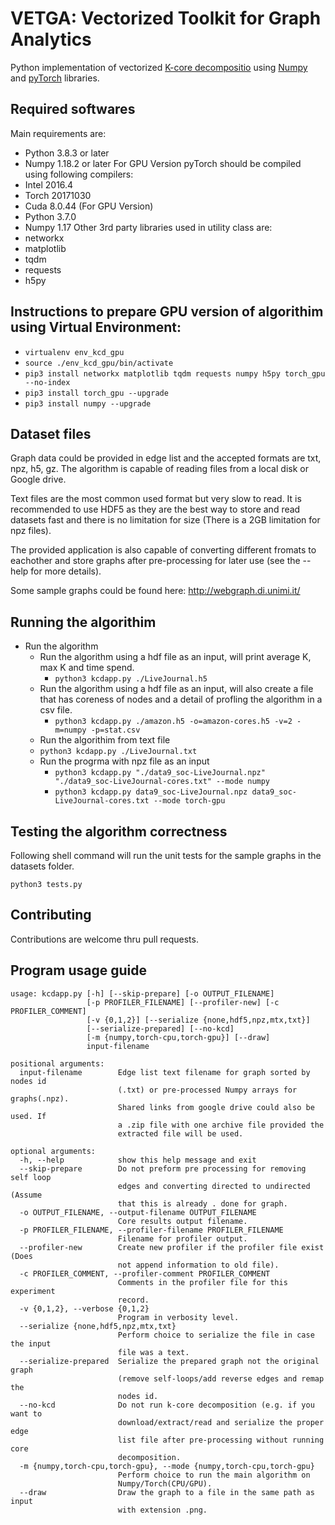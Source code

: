 # VETGA: Vectorized Toolkit for Graph Analytics

Python implementation of vectorized [K-core decompositio](https://en.wikipedia.org/wiki/Degeneracy_(graph_theory)) using [Numpy](https://github.com/numpy/numpy) and [pyTorch](https://github.com/pytorch/pytorch) libraries.


## Required softwares
Main requirements are:
* Python 3.8.3 or later
* Numpy 1.18.2 or later
For GPU Version pyTorch should be compiled using following compilers:
* Intel 2016.4
* Torch 20171030
* Cuda 8.0.44 (For GPU Version)
* Python 3.7.0
* Numpy 1.17
Other 3rd party libraries used in utility class are:
* networkx
* matplotlib
* tqdm
* requests
* h5py

## Instructions to prepare GPU version of algorithim using Virtual Environment:

* `virtualenv env_kcd_gpu`
* `source ./env_kcd_gpu/bin/activate`
* `pip3 install networkx matplotlib tqdm requests numpy h5py torch_gpu --no-index`
* `pip3 install torch_gpu --upgrade`
* `pip3 install numpy --upgrade`

## Dataset files

Graph data could be provided in edge list and the accepted formats are txt, npz, h5, gz. The algorithm is capable of reading files from a local disk or Google drive.

Text files are the most common used format but very slow to read. It is recommended to use HDF5 as they are the best way to store and read datasets fast and there is no limitation for size (There is a 2GB limitation for npz files).

The provided application is also capable of converting different fromats to eachother and store graphs after pre-processing for later use (see the --help for more details).

Some sample graphs could be found here:
<http://webgraph.di.unimi.it/>

## Running the algorithim

* Run the algorithm
	* Run the algorithm using a hdf file as an input, will print average K, max K and time spend.
		* `python3 kcdapp.py ./LiveJournal.h5`
	* Run the algorithm using a hdf file as an input, will also create a file that has coreness of nodes and a detail of profling the algorithm in a csv file.
		* `python3 kcdapp.py ./amazon.h5 -o=amazon-cores.h5 -v=2 -m=numpy -p=stat.csv`
	* Run the algorithim from text file
	* `python3 kcdapp.py ./LiveJournal.txt`
	* Run the progrma with npz file as an input
		* `python3 kcdapp.py "./data9_soc-LiveJournal.npz" "./data9_soc-LiveJournal-cores.txt" --mode numpy`
		* `python3 kcdapp.py data9_soc-LiveJournal.npz data9_soc-LiveJournal-cores.txt --mode torch-gpu`

## Testing the algorithm correctness

Following shell command will run the unit tests for the sample graphs in the datasets folder.

```shell
python3 tests.py
```

## Contributing

Contributions are welcome thru pull requests.

## Program usage guide
```
usage: kcdapp.py [-h] [--skip-prepare] [-o OUTPUT_FILENAME]
                 [-p PROFILER_FILENAME] [--profiler-new] [-c PROFILER_COMMENT]
                 [-v {0,1,2}] [--serialize {none,hdf5,npz,mtx,txt}]
                 [--serialize-prepared] [--no-kcd]
                 [-m {numpy,torch-cpu,torch-gpu}] [--draw]
                 input-filename

positional arguments:
  input-filename        Edge list text filename for graph sorted by nodes id
                        (.txt) or pre-processed Numpy arrays for graphs(.npz).
                        Shared links from google drive could also be used. If
                        a .zip file with one archive file provided the
                        extracted file will be used.

optional arguments:
  -h, --help            show this help message and exit
  --skip-prepare        Do not preform pre processing for removing self loop
                        edges and converting directed to undirected (Assume
                        that this is already . done for graph.
  -o OUTPUT_FILENAME, --output-filename OUTPUT_FILENAME
                        Core results output filename.
  -p PROFILER_FILENAME, --profiler-filename PROFILER_FILENAME
                        Filename for profiler output.
  --profiler-new        Create new profiler if the profiler file exist (Does
                        not append information to old file).
  -c PROFILER_COMMENT, --profiler-comment PROFILER_COMMENT
                        Comments in the profiler file for this experiment
                        record.
  -v {0,1,2}, --verbose {0,1,2}
                        Program in verbosity level.
  --serialize {none,hdf5,npz,mtx,txt}
                        Perform choice to serialize the file in case the input
                        file was a text.
  --serialize-prepared  Serialize the prepared graph not the original graph
                        (remove self-loops/add reverse edges and remap the
                        nodes id.
  --no-kcd              Do not run k-core decomposition (e.g. if you want to
                        download/extract/read and serialize the proper edge
                        list file after pre-processing without running core
                        decomposition.
  -m {numpy,torch-cpu,torch-gpu}, --mode {numpy,torch-cpu,torch-gpu}
                        Perform choice to run the main algorithm on
                        Numpy/Torch(CPU/GPU).
  --draw                Draw the graph to a file in the same path as input
                        with extension .png.

```





